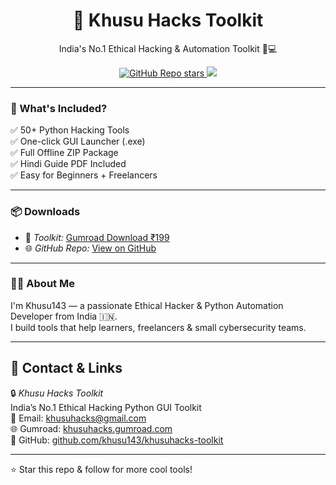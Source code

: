 <h1 align="center">🚀 Khusu Hacks Toolkit</h1>
<p align="center">India's No.1 Ethical Hacking & Automation Toolkit 🧠💻</p>

<p align="center">
  <a href="https://github.com/khusu143/khusuhacks-toolkit">
    <img src="https://img.shields.io/github/stars/khusu143/khusuhacks-toolkit?style=social" alt="GitHub Repo stars">
  </a>
  <a href="https://khusuhacks.gumroad.com">
    <img src="https://img.shields.io/badge/Gumroad-Download-blue?logo=gumroad&logoColor=white">
  </a>
</p>

---

### 🧰 What's Included?
✅ 50+ Python Hacking Tools  
✅ One-click GUI Launcher (.exe)  
✅ Full Offline ZIP Package  
✅ Hindi Guide PDF Included  
✅ Easy for Beginners + Freelancers  

---

### 📦 Downloads
- 🔗 *Toolkit:* [Gumroad Download ₹199](https://khusuhacks.gumroad.com)
- 🌐 *GitHub Repo:* [View on GitHub](https://github.com/khusu143/khusuhacks-toolkit)

---

### 🧑‍💻 About Me
I'm Khusu143 — a passionate Ethical Hacker & Python Automation Developer from India 🇮🇳.  
I build tools that help learners, freelancers & small cybersecurity teams.

---

## 🔗 Contact & Links

🔒 *Khusu Hacks Toolkit*  
India’s No.1 Ethical Hacking Python GUI Toolkit  
📧 Email: khusuhacks@gmail.com  
🌐 Gumroad: [khusuhacks.gumroad.com](https://khusuhacks.gumroad.com)  
📂 GitHub: [github.com/khusu143/khusuhacks-toolkit](https://github.com/khusu143/khusuhacks-toolkit)

---

⭐ Star this repo & follow for more cool tools!

